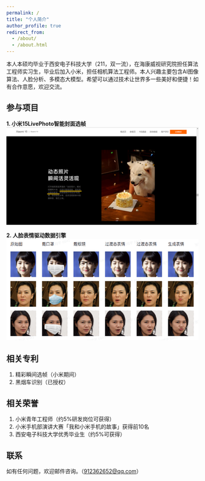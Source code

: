 ```yaml
---
permalink: /
title: "个人简介"
author_profile: true
redirect_from: 
  - /about/
  - /about.html
---
```


本人本硕均毕业于西安电子科技大学（211，双一流），在海康威视研究院担任算法工程师实习生，毕业后加入小米，担任相机算法工程师。本人兴趣主要包含AI图像算法、人脸分析、多模态大模型。希望可以通过技术让世界多一些美好和便捷！如有合作意愿，欢迎交流。

<!-- This is the front page of a website that is powered by the [Academic Pages template](https://github.com/academicpages/academicpages.github.io) and hosted on GitHub pages. [GitHub pages](https://pages.github.com) is a free service in which websites are built and hosted from code and data stored in a GitHub repository, automatically updating when a new commit is made to the repository. This template was forked from the [Minimal Mistakes Jekyll Theme](https://mmistakes.github.io/minimal-mistakes/) created by Michael Rose, and then extended to support the kinds of content that academics have: publications, talks, teaching, a portfolio, blog posts, and a dynamically-generated CV. You can fork [this template](https://github.com/academicpages/academicpages.github.io) right now, modify the configuration and markdown files, add your own PDFs and other content, and have your own site for free, with no ads! -->

参与项目
-------
**1. 小米15LivePhoto智能封面选帧** 
![alt text](../images/精彩瞬间宣传图.png)


**2. 人脸表情驱动数据引擎**
![alt text](../images/表情驱动.png)



相关专利
-------
1. 精彩瞬间选帧（小米期间）
2. 黑烟车识别（已授权）


相关荣誉
-------
1. 小米青年工程师（约5%研发岗位可获得）
2. 小米手机部演讲大赛「我和小米手机的故事」获得前10名
3. 西安电子科技大学优秀毕业生（约5%可获得）


联系
------
如有任何问题，欢迎邮件咨询。（912362652@qq.com）
